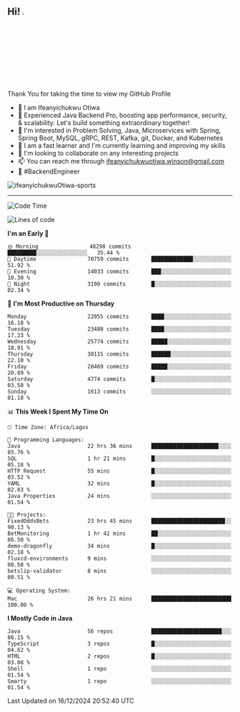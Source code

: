 <!-- BLOG-POST-LIST:START --><!-- BLOG-POST-LIST:END -->

## Hi! <img src="https://media.giphy.com/media/hvRJCLFzcasrR4ia7z/giphy.gif" width="4%"> 

Thank You for taking the time to view my GitHub Profile

- 👋 I am Ifeanyichukwu Otiwa
- 🚀 Experienced Java Backend Pro, boosting app performance, security, & scalability. Let's build something extraordinary together!
- 👀 I'm interested in Problem Solving, Java, Microservices with Spring, Spring Boot, MySQL, gRPC, REST, Kafka, git, Docker, and Kubernetes
- 🌱 I am a fast learner and I'm currently learning and improving my skills
- 💞️ I'm looking to collaborate on any interesting projects
- 📫 You can reach me through ifeanyichukwuotiwa.winson@gmail.com
- 🚀 #BackendEngineer

<p align="left" marginTop="10px"> <img src="https://komarev.com/ghpvc/?username=ifeanyichukwuOtiwa-sports&label=Profile%20views&color=0e75b6&style=for-the-badge" alt="ifeanyichukwuOtiwa-sports" /> </p>

***

<!--START_SECTION:waka-->
![Code Time](http://img.shields.io/badge/Code%20Time-3%2C231%20hrs%206%20mins-blue)

![Lines of code](https://img.shields.io/badge/From%20Hello%20World%20I%27ve%20Written-34.0%20million%20lines%20of%20code-blue)

**I'm an Early 🐤** 

```text
🌞 Morning                48298 commits       █████████░░░░░░░░░░░░░░░░   35.44 % 
🌆 Daytime                70759 commits       █████████████░░░░░░░░░░░░   51.92 % 
🌃 Evening                14033 commits       ███░░░░░░░░░░░░░░░░░░░░░░   10.30 % 
🌙 Night                  3190 commits        █░░░░░░░░░░░░░░░░░░░░░░░░   02.34 % 
```
📅 **I'm Most Productive on Thursday** 

```text
Monday                   22055 commits       ████░░░░░░░░░░░░░░░░░░░░░   16.18 % 
Tuesday                  23480 commits       ████░░░░░░░░░░░░░░░░░░░░░   17.23 % 
Wednesday                25774 commits       █████░░░░░░░░░░░░░░░░░░░░   18.91 % 
Thursday                 30115 commits       ██████░░░░░░░░░░░░░░░░░░░   22.10 % 
Friday                   28469 commits       █████░░░░░░░░░░░░░░░░░░░░   20.89 % 
Saturday                 4774 commits        █░░░░░░░░░░░░░░░░░░░░░░░░   03.50 % 
Sunday                   1613 commits        ░░░░░░░░░░░░░░░░░░░░░░░░░   01.18 % 
```


📊 **This Week I Spent My Time On** 

```text
🕑︎ Time Zone: Africa/Lagos

💬 Programming Languages: 
Java                     22 hrs 36 mins      █████████████████████░░░░   85.76 % 
SQL                      1 hr 21 mins        █░░░░░░░░░░░░░░░░░░░░░░░░   05.18 % 
HTTP Request             55 mins             █░░░░░░░░░░░░░░░░░░░░░░░░   03.52 % 
YAML                     32 mins             █░░░░░░░░░░░░░░░░░░░░░░░░   02.03 % 
Java Properties          24 mins             ░░░░░░░░░░░░░░░░░░░░░░░░░   01.54 % 

🐱‍💻 Projects: 
FixedOddsBets            23 hrs 45 mins      ███████████████████████░░   90.13 % 
BetMonitoring            1 hr 42 mins        ██░░░░░░░░░░░░░░░░░░░░░░░   06.50 % 
demo-dragonfly           34 mins             █░░░░░░░░░░░░░░░░░░░░░░░░   02.18 % 
fluxcd-environments      9 mins              ░░░░░░░░░░░░░░░░░░░░░░░░░   00.58 % 
betslip-validator        8 mins              ░░░░░░░░░░░░░░░░░░░░░░░░░   00.51 % 

💻 Operating System: 
Mac                      26 hrs 21 mins      █████████████████████████   100.00 % 
```

**I Mostly Code in Java** 

```text
Java                     56 repos            ██████████████████████░░░   86.15 % 
TypeScript               3 repos             █░░░░░░░░░░░░░░░░░░░░░░░░   04.62 % 
HTML                     2 repos             █░░░░░░░░░░░░░░░░░░░░░░░░   03.08 % 
Shell                    1 repo              ░░░░░░░░░░░░░░░░░░░░░░░░░   01.54 % 
Smarty                   1 repo              ░░░░░░░░░░░░░░░░░░░░░░░░░   01.54 % 
```




 Last Updated on 16/12/2024 20:52:40 UTC
<!--END_SECTION:waka-->

<!--
<p align="center">
![trophy](https://github-profile-trophy.vercel.app/?username=ifeanyichukwuOtiwa-sports&theme=onedark) (https://github.com/ryo-ma/github-profile-trophy)
</p>
-->

<!---
ifeanyi-otiwa/ifeanyi-otiwa is a ✨ special ✨ repository because its `README.md` (this file) appears on your GitHub profile.
You can click the Preview link to take a look at your changes.
--->
